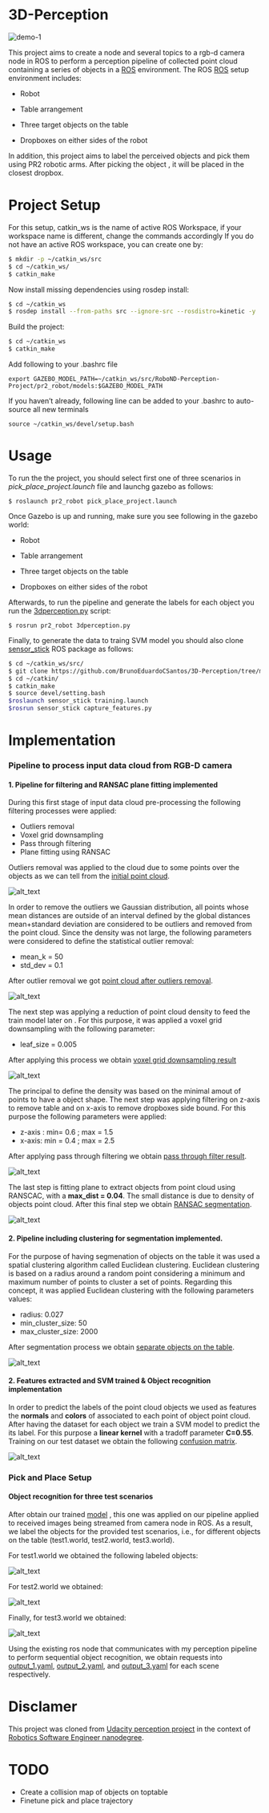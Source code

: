 # 3D-Perception
![demo-1](https://user-images.githubusercontent.com/20687560/28748231-46b5b912-7467-11e7-8778-3095172b7b19.png)

This project aims to create a node and several topics to a rgb-d camera node in ROS to perform a perception pipeline of collected point cloud containing a series of objects in a [ROS](http://www.ros.org/)  environment.
The ROS [ROS](http://www.ros.org/) setup environment includes:

- Robot

- Table arrangement

- Three target objects on the table

- Dropboxes on either sides of the robot

In addition, this project aims to label the perceived objects and pick them using PR2 robotic arms. After picking the object , it will be placed in the closest dropbox. 


# Project Setup
For this setup, catkin_ws is the name of active ROS Workspace, if your workspace name is different, change the commands accordingly
If you do not have an active ROS workspace, you can create one by:

```sh
$ mkdir -p ~/catkin_ws/src
$ cd ~/catkin_ws/
$ catkin_make
```

Now install missing dependencies using rosdep install:
```sh
$ cd ~/catkin_ws
$ rosdep install --from-paths src --ignore-src --rosdistro=kinetic -y
```
Build the project:
```sh
$ cd ~/catkin_ws
$ catkin_make
```
Add following to your .bashrc file
```
export GAZEBO_MODEL_PATH=~/catkin_ws/src/RoboND-Perception-Project/pr2_robot/models:$GAZEBO_MODEL_PATH
```

If you haven’t already, following line can be added to your .bashrc to auto-source all new terminals
```
source ~/catkin_ws/devel/setup.bash
```
# Usage 
To run the the project, you should select first one of three scenarios in *pick_place_project.launch* file and launchg gazebo as follows: 
```
$ roslaunch pr2_robot pick_place_project.launch
```

Once Gazebo is up and running, make sure you see following in the gazebo world:
- Robot

- Table arrangement

- Three target objects on the table

- Dropboxes on either sides of the robot


Afterwards, to run the pipeline and generate the labels for each object you run the [3dperception.py](https://github.com/BrunoEduardoCSantos/3D-Perception/blob/master/PR2-PERCEPTION/pr2_robot/scripts/3dperception.py) script:
```
$ rosrun pr2_robot 3dperception.py
```
Finally, to generate the data to traing SVM model you should also clone [sensor_stick](https://github.com/BrunoEduardoCSantos/3D-Perception/tree/master/sensor_stick) ROS package as follows:
```sh
$ cd ~/catkin_ws/src/
$ git clone https://github.com/BrunoEduardoCSantos/3D-Perception/tree/master/sensor_stick
$ cd ~/catkin/
$ catkin_make
$ source devel/setting.bash
$roslaunch sensor_stick training.launch
$rosrun sensor_stick capture_features.py
```
# Implementation

[point cloud after outliers removal]: https://github.com/BrunoEduardoCSantos/3D-Perception/blob/master/PR2-PERCEPTION/outliersremoval.PNG
[initial point cloud]:https://github.com/BrunoEduardoCSantos/3D-Perception/blob/master/PR2-PERCEPTION/initialPC.PNG
[voxel grid downsampling result]:https://github.com/BrunoEduardoCSantos/3D-Perception/blob/master/PR2-PERCEPTION/voxelgrid.PNG
[pass through filter result]: https://github.com/BrunoEduardoCSantos/3D-Perception/blob/master/PR2-PERCEPTION/pass.PNG
[RANSAC segmentation]:https://github.com/BrunoEduardoCSantos/3D-Perception/blob/master/PR2-PERCEPTION/ransac.PNG
[separate objects on the table]: https://github.com/BrunoEduardoCSantos/3D-Perception/blob/master/PR2-PERCEPTION/euclidean_clustering.PNG
[confusion matrix]:https://github.com/BrunoEduardoCSantos/3D-Perception/blob/master/PR2-PERCEPTION/normalizedconfusionmatrix.PNG
[label object 3]: https://github.com/BrunoEduardoCSantos/3D-Perception/blob/master/PR2-PERCEPTION/LabelObjects.PNG
[label object 2]:https://github.com/BrunoEduardoCSantos/3D-Perception/blob/master/PR2-PERCEPTION/labelobjects2.PNG
[label object 1]: https://github.com/BrunoEduardoCSantos/3D-Perception/blob/master/PR2-PERCEPTION/LabelObjects1.PNG
[output_1.yaml]: https://github.com/BrunoEduardoCSantos/3D-Perception/tree/master/PR2-PERCEPTION/outputs/output_1.yaml
[output_2.yaml]: https://github.com/BrunoEduardoCSantos/3D-Perception/tree/master/PR2-PERCEPTION/outputs/outputs/output_2.yaml
[output_3.yaml]: https://github.com/BrunoEduardoCSantos/3D-Perception/tree/master/PR2-PERCEPTION/outputs/output_3.yaml
[model]: https://github.com/BrunoEduardoCSantos/3D-Perception/tree/master/PR2-PERCEPTION/outputs/model.sav

### Pipeline to process input data cloud from RGB-D camera 
#### 1. Pipeline for filtering and RANSAC plane fitting implemented
During this first stage of input data cloud pre-processing the following filtering processes were applied:
* Outliers removal
* Voxel grid downsampling
* Pass through filtering
* Plane fitting using RANSAC

Outliers removal was applied to the cloud due to some points over the objects as we can tell from the [initial point cloud].

![alt_text][initial point cloud]

In order to remove the outliers we Gaussian distribution, all points whose mean distances are outside of an interval defined by the global distances mean+standard deviation are considered to be outliers and removed from the point cloud. Since the density was not large, the following parameters were considered to define the statistical outlier removal:
* mean_k = 50
* std_dev = 0.1

After outlier removal we got [point cloud after outliers removal].

![alt_text][point cloud after outliers removal]

The next step was applying a reduction of point cloud density to feed the train model later on . For this purpose, it was applied a voxel grid downsampling with the following parameter:
* leaf_size = 0.005 

After applying this process we obtain [voxel grid downsampling result]

![alt_text][voxel grid downsampling result]

The principal to define the density was based on the minimal amout of points to have a object shape.
The next step was applying filtering on z-axis to remove table and on x-axis to remove dropboxes side bound. 
For this purpose the following parameters were applied:
* z-axis : min=  0.6 ; max = 1.5
* x-axis: min = 0.4 ; max = 2.5 

After applying pass through filtering we obtain [pass through filter result].

![alt_text][pass through filter result]


The last step is fitting plane to extract objects from point cloud using RANSCAC, with a **max_dist = 0.04**. The small distance is due to density of  objects point cloud.
After this final step we obtain [RANSAC segmentation].

![alt_text][RANSAC segmentation]

#### 2. Pipeline including clustering for segmentation implemented.

For the purpose of having segmenation of objects on the table it was used a spatial clustering algorithm called Euclidean clustering. 
Euclidean clustering is based on a radius around a random point considering a minimum and maximum number of points to cluster a set of points. 
Regarding this concept, it was applied Euclidean clustering with the following parameters values:

* radius: 0.027
* min_cluster_size: 50
* max_cluster_size: 2000

After segmentation process we obtain [separate objects on the table]. 

![alt_text][separate objects on the table]

#### 2.  Features extracted and SVM trained &  Object recognition implementation

In order to predict the labels of the point cloud objects we used as features the **normals** and **colors** of associated to each point of object point cloud. After having the dataset for each object we train a SVM model to predict the its label. For this purpose a **linear kernel** with a tradoff parameter **C=0.55**. Training on our test dataset we obtain the following [confusion matrix].

![alt_text][confusion matrix]


### Pick and Place Setup

#### Object recognition for three test scenarios
After obtain our trained [model] , this one was applied on our pipeline applied to received images  being streamed from camera node in ROS.
As a result, we label the objects for the provided test scenarios, i.e., for different objects on the table (test1.world, test2.world, test3.world).

For test1.world we obtained the following labeled objects:

![alt_text][label object 1]

For test2.world we obtained:

![alt_text][label object 2]

Finally, for test3.world we obtained:

![alt_text][label object 3]

Using the existing ros node that communicates with my perception pipeline to perform sequential object recognition, we obtain requests into [output_1.yaml], [output_2.yaml], and [output_3.yaml] for each scene respectively.

# Disclamer
This project was cloned from [Udacity perception project](https://github.com/udacity/RoboND-Perception-Project) in the context of [Robotics Software Engineer nanodegree](https://www.udacity.com/course/robotics-software-engineer--nd209).

# TODO
- Create a collision map of objects on toptable
- Finetune pick and place trajectory


